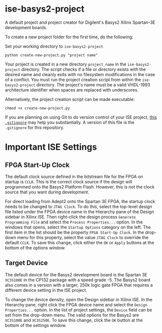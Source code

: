 # ise-basys2-project

A default project and project creator for Digilent's Basys2 Xilinx Spartan-3E
development boards.

To create a new project folder for the first time, do the following:

Set your working directory to `ise-basys2-project`
```
python create-new-project.py "project name"
```

Your project is created in a new directory `project_name` in the
`ise-basys2-project` directory. The script checks if a file or directory exists
with the desired name and cleanly exits with no filesystem modifications in the
case of a conflict. You must run the project creation script from within the
`ise-basys2-project` directory. The project's name must be a valid VHDL-1993
architecture identifier when spaces are replaced with underscores.

Alternatively, the project creation script can be made executable:

```
chmod +x create-new-project.py
```

If you are planning on using Git to do version control of your ISE project,
[this `.gitignore`][ise-gitignore] may help you substantially. A version of this
file is the `.gitignore` for this repository.

[ise-gitignore]: https://github.com/thomasrussellmurphy/trm-snippets/blob/master/gitignores/xilinx_ise_project-.gitignore

# Important ISE Settings

## FPGA Start-Up Clock

The default clock source defined in the bitstream file for the FPGA on startup
is `CCLK`. This is the correct clock source if the design will programmed onto
the Basys2 Platform Flash. However, this is not the clock source that you want
during development.

For direct loading from Adept2 onto the Spartan 3E FPGA, the startup clock needs
to be changed to `JTAG Clock`. To do this, select the top-level design file
listed under the FPGA device name in the Hierarchy pane of the Design sidebar in
Xilinx ISE. Then right-click the design process `Generate Programming File` and
select the `Process Properties...` option. In the windows that opens, select the
`Startup Options` category on the left. The first item in the list should be the
property `FPGA Start-Up Clock`. In the drop-down menu for this property, select
the value `JTAG Clock` to override the default `CCLK`. To save this change,
click either the `OK` or `Apply` buttons at the bottom of the options window.

## Target Device

The default device for the Basys2 development board is the Spartan 3E `XC3S100E`
in the CP132 package with a speed grade -5. The Basys2 board also comes in a
version with a larger, 250k logic gate FPGA that requires a different device
setting in the ISE project.

To change the device density, open the Design sidebar in Xilinx ISE. In the
Hierarchy pane, right click the FPGA device name and select the `Design
Properties...` option. In the list of project settings, the `Device` field can
be set from the drop-down menu. The valid options for the Basys2 are `XC3S100E`
and `XC3S250E`. To save this change, click the `OK` button at the bottom of the
settings window.
